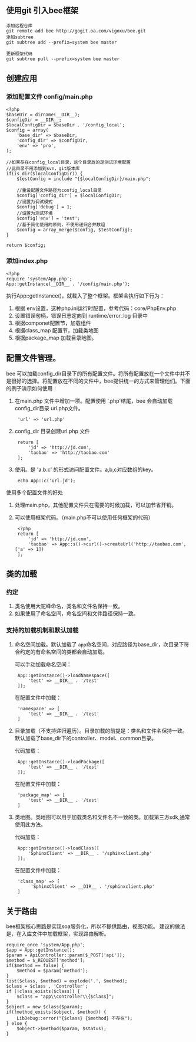 ## 使用git 引入bee框架

	添加远程仓库
	git remote add bee http://gogit.oa.com/vigoxu/bee.git
    添加subtree
    git subtree add --prefix=system bee master

    更新框架代码
    git subtree pull --prefix=system bee master

## 创建应用

### 添加配置文件 config/main.php 
	
	<?php
	$baseDir = dirname(__DIR__);
	$configDir = __DIR__;
	$localConfigDir = $baseDir . '/config_local';
	$config = array(
	    'base_dir' => $baseDir,
	    'config_dir' => $configDir,
	    'env' => 'pro',
	);
	
	//如果存在config_local目录，这个目录放的是测试环境配置
	//此目录不用添加到svn，git版本库
	if(is_dir($localConfigDir)) {
	    $testConfig = include "{$localConfigDir}/main.php";
	
	    //重设配置文件路径为config_local目录
	    $config['config_dir'] = $localConfigDir;
	    //设置为调试模式
	    $config['debug'] = 1;
	    //设置为测试环境
	    $config['env'] = 'test';
	    //基于简化使用的原则，不使用递归合并数组
	    $config = array_merge($config, $testConfig);
	}

	return $config;

### 添加index.php
	
	<?php
	require 'system/App.php';
	App::getInstance(__DIR__ . '/config/main.php');

执行App::getInstance()，就载入了整个框架。框架会执行如下行为：  

1. 根据 env设置，这种php.ini运行时配置，参考代码：core/PhpEnv.php
2. 设置错误句柄，错误日志定向到 runtime/error_log 目录中
3. 根据componet配置节，加载组件
4. 根据class_map 配置节，加载类地图
5. 根据package_map 加载目录地图。


## 配置文件管理。
bee 可以加载config_dir目录下的所有配置文件。将所有配置放在一个文件中并不是很好的选择。将配置放在不同的文件中，bee提供统一的方式来管理他们。下面的例子演示如何使用：


1. 在main.php 文件中增加一项。配置使用 '.php'结尾，bee 会自动加载config_dir目录 url.php文件。
	
		'url' => 'url.php' 
2. config_dir 目录创建url.php 文件

		return [
		    'jd' => 'http://jd.com',
		    'taobao' => 'http://taobao.com'
		];
3. 使用。是 'a.b.c' 的形式访问配置文件。a,b,c对应数组的key。

		echo App::c('url.jd');


使用多个配置文件的好处


1. 处理main.php，其他配置文件只在需要的时候加载，可以加节省开销。
2. 可以使用框架代码。（main.php不可以使用任何框架的代码）

		<?php
		return [
		    'jd' => 'http://jd.com',
		    'taobao' => App::s()->curl()->createUrl('http://taobao.com', ['a' => 1])
		];

## 类的加载

### 约定
1. 类名使用大驼峰命名，类名和文件名保持一致。
2. 如果使用了命名空间，命名空间和文件路径保持一致。

### 支持的加载机制和默认加载
1. 命名空间加载。默认加载了 `app`命名空间，对应路径为base_dir，次目录下符合约定的有命名空间的类都会自动加载。  

	可以手动加载命名空间：


		App::getInstance()->loadNamespace([
		    'test' => __DIR__ . '/test'
		]);
    在配置文件中加载：  

		'namespace' => [
			'test' => __DIR__ . '/test'
		]
2. 目录加载（不支持递归遍历）。目录加载的前提是：类名和文件名保持一致。默认加载了base_dir下的controller、model、common目录。


	代码加载：


		App::getInstance()->loadPackage([
		    'test' => __DIR__ . '/test'
		]);
    在配置文件中加载：  

		'package_map' => [
			'test' => __DIR__ . '/test'
		]
3. 类地图。类地图可以用于加载类名和文件名不一致的类。加载第三方sdk,通常使用此方法。

	代码加载：


		App::getInstance()->loadClass([
		    'SphinxClient' => __DIR__ . '/sphinxclient.php'
		]);
    在配置文件中加载：  

		'class_map' => [
			 'SphinxClient' => __DIR__ . '/sphinxclient.php'
		]

## 关于路由
bee框架核心思路是实现soa服务化，所以不提供路由，视图功能。
建议的做法是，在入库文件中加载框架，实现路由解析。

	require_once 'system/App.php';
	$app = App::getInstance();
	$param = ApiController::param($_POST['api']);
	$method = $_REQUEST['method'];
	if($method == false) {
	    $method = $param['method'];
	}
	list($class, $method) = explode('.', $method);
	$class = $class . 'Controller';
	if (!class_exists($class)) {
	    $class = "app\\controller\\{$class}";
	}
	$object = new $class($param);
	if(!method_exists($object, $method)) {
	    LibDebug::error("{$class} {$method} 不存在");  
	} else {
		$object->$method($param, $status);
	}

